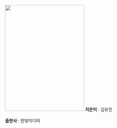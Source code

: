 <img src="https://user-images.githubusercontent.com/87363461/150679786-2de8f568-8595-4a4a-b780-105c6104f558.JPG" width="260" height="350">
<b>지은이</b> : 김유진<br><br>
<b>출판사</b> : 한빛미디어<br><br>

